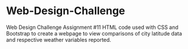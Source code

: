 # Web-Design-Challenge
Web Design Challenge Assignment #11
HTML code used with CSS and Bootstrap to create a webpage to view comparisons of city latitude data and respective weather variables reported.
